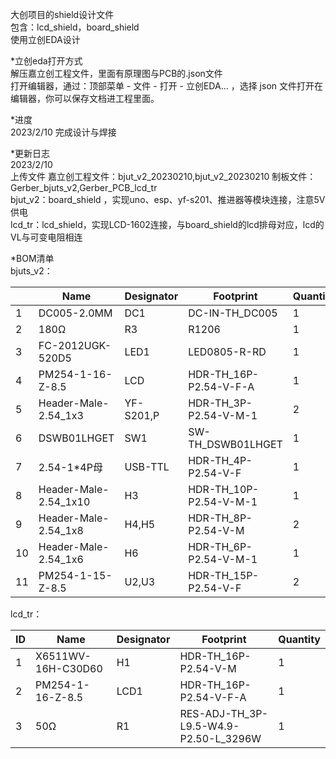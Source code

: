 大创项目的shield设计文件  
包含：lcd_shield，board_shield  
使用立创EDA设计  

*立创eda打开方式  
解压嘉立创工程文件，里面有原理图与PCB的.json文件  
打开编辑器，通过：顶部菜单 - 文件 - 打开 - 立创EDA... ，选择 json 文件打开在编辑器，你可以保存文档进工程里面。

*进度   
2023/2/10   完成设计与焊接  

*更新日志  
2023/2/10  
上传文件  嘉立创工程文件：bjut_v2_20230210,bjut_v2_20230210  制板文件：Gerber_bjuts_v2,Gerber_PCB_lcd_tr  
bjut_v2：board_shield ，实现uno、esp、yf-s201、推进器等模块连接，注意5V供电  
lcd_tr：lcd_shield，实现LCD-1602连接，与board_shield的lcd排母对应，lcd的VL与可变电阻相连  

*BOM清单  
bjuts_v2：

|      | Name                  | Designator | Footprint              | Quantity |
| ---- | --------------------- | ---------- | ---------------------- | -------- |
| 1    | DC005-2.0MM           | DC1        | DC-IN-TH_DC005         | 1        |
| 2    | 180Ω                  | R3         | R1206                  | 1        |
| 3    | FC-2012UGK-520D5      | LED1       | LED0805-R-RD           | 1        |
| 4    | PM254-1-16-Z-8.5      | LCD        | HDR-TH_16P-P2.54-V-F-A | 1        |
| 5    | Header-Male-2.54_1x3  | YF-S201,P  | HDR-TH_3P-P2.54-V-M-1  | 2        |
| 6    | DSWB01LHGET           | SW1        | SW-TH_DSWB01LHGET      | 1        |
| 7    | 2.54-1*4P母           | USB-TTL    | HDR-TH_4P-P2.54-V-F    | 1        |
| 8    | Header-Male-2.54_1x10 | H3         | HDR-TH_10P-P2.54-V-M-1 | 1        |
| 9    | Header-Male-2.54_1x8  | H4,H5      | HDR-TH_8P-P2.54-V-M    | 2        |
| 10   | Header-Male-2.54_1x6  | H6         | HDR-TH_6P-P2.54-V-M-1  | 1        |
| 11   | PM254-1-15-Z-8.5      | U2,U3      | HDR-TH_15P-P2.54-V-F   | 2        |

lcd_tr：

| ID   | Name               | Designator | Footprint                             | Quantity |
| ---- | ------------------ | ---------- | ------------------------------------- | -------- |
| 1    | X6511WV-16H-C30D60 | H1         | HDR-TH_16P-P2.54-V-M                  | 1        |
| 2    | PM254-1-16-Z-8.5   | LCD1       | HDR-TH_16P-P2.54-V-F-A                | 1        |
| 3    | 50Ω                | R1         | RES-ADJ-TH_3P-L9.5-W4.9-P2.50-L_3296W | 1        |
